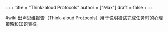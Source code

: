+++
title = "Think-aloud Protocols"
author = ["Max"]
draft = false
+++

\#wiki
出声思维报告（Think-aloud Protocols）用于说明被试完成任务时的心理策略和知识表征。
